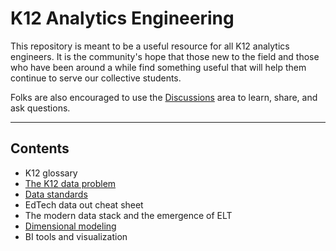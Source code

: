 # K12 Analytics Engineering

This repository is meant to be a useful resource for all K12 analytics engineers. It is the community's hope that those new to the field and those who have been around a while find something useful that will help them continue to serve our collective students.

Folks are also encouraged to use the [Discussions](https://github.com/K12-Analytics-Engineering/bootcamp/discussions) area to learn, share, and ask questions.

----

## Contents

- K12 glossary
- [The K12 data problem](./docs/k12_data_problem.md)
- [Data standards](./docs/data_standards.md)
- EdTech data out cheat sheet
- The modern data stack and the emergence of ELT
- [Dimensional modeling](./docs/dimensional_modeling.md)
- BI tools and visualization
